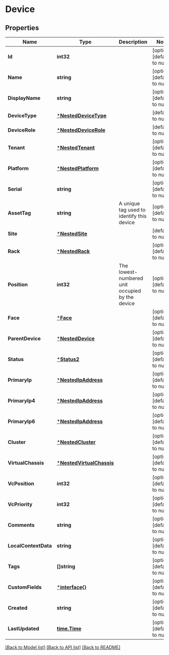 # Device

## Properties
Name | Type | Description | Notes
------------ | ------------- | ------------- | -------------
**Id** | **int32** |  | [optional] [default to null]
**Name** | **string** |  | [optional] [default to null]
**DisplayName** | **string** |  | [optional] [default to null]
**DeviceType** | [***NestedDeviceType**](NestedDeviceType.md) |  | [default to null]
**DeviceRole** | [***NestedDeviceRole**](NestedDeviceRole.md) |  | [default to null]
**Tenant** | [***NestedTenant**](NestedTenant.md) |  | [optional] [default to null]
**Platform** | [***NestedPlatform**](NestedPlatform.md) |  | [optional] [default to null]
**Serial** | **string** |  | [optional] [default to null]
**AssetTag** | **string** | A unique tag used to identify this device | [optional] [default to null]
**Site** | [***NestedSite**](NestedSite.md) |  | [default to null]
**Rack** | [***NestedRack**](NestedRack.md) |  | [optional] [default to null]
**Position** | **int32** | The lowest-numbered unit occupied by the device | [optional] [default to null]
**Face** | [***Face**](Face.md) |  | [optional] [default to null]
**ParentDevice** | [***NestedDevice**](NestedDevice.md) |  | [optional] [default to null]
**Status** | [***Status2**](Status_2.md) |  | [optional] [default to null]
**PrimaryIp** | [***NestedIpAddress**](NestedIPAddress.md) |  | [optional] [default to null]
**PrimaryIp4** | [***NestedIpAddress**](NestedIPAddress.md) |  | [optional] [default to null]
**PrimaryIp6** | [***NestedIpAddress**](NestedIPAddress.md) |  | [optional] [default to null]
**Cluster** | [***NestedCluster**](NestedCluster.md) |  | [optional] [default to null]
**VirtualChassis** | [***NestedVirtualChassis**](NestedVirtualChassis.md) |  | [optional] [default to null]
**VcPosition** | **int32** |  | [optional] [default to null]
**VcPriority** | **int32** |  | [optional] [default to null]
**Comments** | **string** |  | [optional] [default to null]
**LocalContextData** | **string** |  | [optional] [default to null]
**Tags** | **[]string** |  | [optional] [default to null]
**CustomFields** | [***interface{}**](interface{}.md) |  | [optional] [default to null]
**Created** | **string** |  | [optional] [default to null]
**LastUpdated** | [**time.Time**](time.Time.md) |  | [optional] [default to null]

[[Back to Model list]](../README.md#documentation-for-models) [[Back to API list]](../README.md#documentation-for-api-endpoints) [[Back to README]](../README.md)


